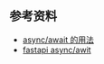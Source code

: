 ## 参考资料
- [async/await 的用法](https://www.cnblogs.com/yoyoketang/p/16256696.html)
- [fastapi async/awit](https://fastapi.tiangolo.com/zh/async/)

